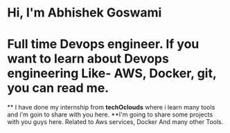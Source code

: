 # Hi, I'm Abhishek Goswami
# Full time  **Devops engineer**. If you want to learn about Devops engineering Like- AWS, Docker, git,  you can read me.  
** I have done my internship from **techOclouds** where i learn many tools and i'm goin to share with you here.
**I'm going to share some projects with you guys here.
Related to Aws services, Docker And many other Tools.

